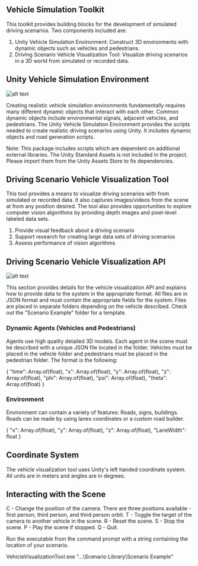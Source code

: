 ## Vehicle Simulation Toolkit

This toolkit provides building blocks for the development of simulated driving scenarios. Two components included are:

1. Unity Vehicle Simulation Environment: Construct 3D environments with dynamic objects such as vehicles and pedestrians.
2. Driving Scenario Vehicle Visualization Tool: Visualize driving scenarios in a 3D world from simulated or recorded data.

## Unity Vehicle Simulation Environment

![alt text](https://cloud.githubusercontent.com/assets/3961167/19617456/c3bfd938-97e5-11e6-9c77-93d2f8955c61.gif)

Creating realistic vehicle simulation environments fundamentally requires many different dynamic objects that interact with each other. Common dynamic objects include environmental signals, adjacent vehicles, and pedestrians. The Unity Vehicle Simulation Environment provides the scripts needed to create realistic driving scenarios using Unity. It includes dynamic objects and road generation scripts.

Note: This package includes scripts which are dependent on additional external libraries. The Unity Standard Assets is not included in the project. Please import them from the Unity Assets Store to fix dependencies.

## Driving Scenario Vehicle Visualization Tool

This tool provides a means to visualize driving scenarios with from simulated or recorded data. It also captures images/videos from the scene at from any position desired. The tool also provides opportunities to explore computer vision algorithms by providing depth images and pixel-level labeled data sets.

1. Provide visual feedback about a driving scenario
2. Support research for creating large data sets of driving scenarios
3. Assess performance of vision algorithms

## Driving Scenario Vehicle Visualization API

![alt text](https://cloud.githubusercontent.com/assets/3961167/20024665/4e33e310-a2a5-11e6-90a8-c8a717990af4.gif)

This section provides details for the vehicle visualization API and explains how to provide data to the system in the appropriate format. All files are in JSON format and must contain the appropriate fields for the system. Files are placed in separate folders depending on the vehicle described. Check out the "Scenario Example" folder for a template.

### Dynamic Agents (Vehicles and Pedestrians)

Agents use high quality detailed 3D models. Each agent in the scene must be described with a unique JSON file located in the folder. Vehicles must be placed in the vehicle folder and pedestrians must be placed in the pedestrian folder. The format is the following:

{
	"time": Array.of(float),
	"x": Array.of(float),
	"y": Array.of(float),
	"z": Array.of(float),
	"phi": Array.of(float),
	"psi": Array.of(float),
	"theta": Array.of(float)
}

### Environment

Environment can contain a variety of features: Roads, signs, buildings. Roads can be made by using lanes coordinates or a custom road builder. 

{
	"x": Array.of(float),
	"y": Array.of(float),
	"z": Array.of(float),
	"LaneWidth": float
}

## Coordinate System

The vehicle visualization tool uses Unity's left handed coordinate system. All units are in meters and angles are in degrees.

## Interacting with the Scene

C - Change the position of the camera. There are three positions available - first person, third person, and third person orbit.
T - Toggle the target of the camera to another vehicle in the scene.
R - Reset the scene.
S - Stop the scene.
P - Play the scene if stopped.
Q - Quit.

Run the executable from the command prompt with a string containing the location of your scenario.

VehicleVisualizationTool.exe "...\Scenario Library\Scenario Example"